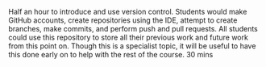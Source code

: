 Half an hour to introduce and use version control. Students would make GitHub accounts, create repositories using the IDE, attempt to create branches, make commits, and perform push and pull requests. All students could use this repository to store all their previous work and future work from this point on. Though this is a specialist topic, it will be useful to have this done early on to help with the rest of the course.
30 mins